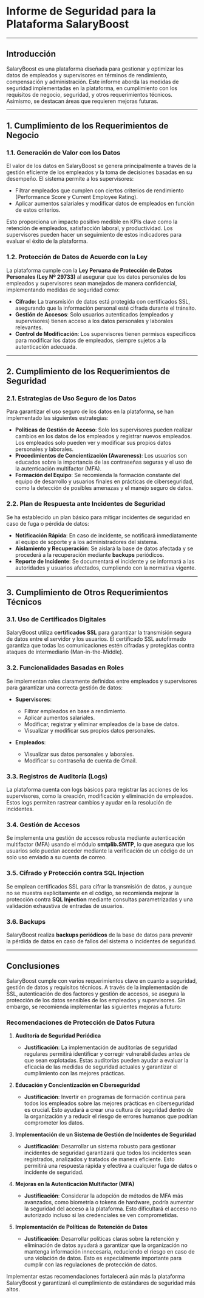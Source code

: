 # Informe de Seguridad para la Plataforma SalaryBoost

---

## Introducción

SalaryBoost es una plataforma diseñada para gestionar y optimizar los datos de empleados y supervisores en términos de rendimiento, compensación y administración. Este informe aborda las medidas de seguridad implementadas en la plataforma, en cumplimiento con los requisitos de negocio, seguridad, y otros requerimientos técnicos. Asimismo, se destacan áreas que requieren mejoras futuras.

---

## 1. Cumplimiento de los Requerimientos de Negocio

### 1.1. Generación de Valor con los Datos
El valor de los datos en SalaryBoost se genera principalmente a través de la gestión eficiente de los empleados y la toma de decisiones basadas en su desempeño. El sistema permite a los supervisores:

- Filtrar empleados que cumplen con ciertos criterios de rendimiento (Performance Score y Current Employee Rating).
- Aplicar aumentos salariales y modificar datos de empleados en función de estos criterios.

Esto proporciona un impacto positivo medible en KPIs clave como la retención de empleados, satisfacción laboral, y productividad. Los supervisores pueden hacer un seguimiento de estos indicadores para evaluar el éxito de la plataforma.

### 1.2. Protección de Datos de Acuerdo con la Ley
La plataforma cumple con la **Ley Peruana de Protección de Datos Personales (Ley Nº 29733)** al asegurar que los datos personales de los empleados y supervisores sean manejados de manera confidencial, implementando medidas de seguridad como:

- **Cifrado**: La transmisión de datos está protegida con certificados SSL, asegurando que la información personal esté cifrada durante el tránsito.
- **Gestión de Accesos**: Solo usuarios autenticados (empleados y supervisores) tienen acceso a los datos personales y laborales relevantes.
- **Control de Modificación**: Los supervisores tienen permisos específicos para modificar los datos de empleados, siempre sujetos a la autenticación adecuada.

---

## 2. Cumplimiento de los Requerimientos de Seguridad

### 2.1. Estrategias de Uso Seguro de los Datos
Para garantizar el uso seguro de los datos en la plataforma, se han implementado las siguientes estrategias:

- **Políticas de Gestión de Acceso**: Solo los supervisores pueden realizar cambios en los datos de los empleados y registrar nuevos empleados. Los empleados solo pueden ver y modificar sus propios datos personales y laborales.
- **Procedimientos de Concientización (Awareness)**: Los usuarios son educados sobre la importancia de las contraseñas seguras y el uso de la autenticación multifactor (MFA).
- **Formación del Equipo**: Se recomienda la formación constante del equipo de desarrollo y usuarios finales en prácticas de ciberseguridad, como la detección de posibles amenazas y el manejo seguro de datos.

### 2.2. Plan de Respuesta ante Incidentes de Seguridad
Se ha establecido un plan básico para mitigar incidentes de seguridad en caso de fuga o pérdida de datos:

- **Notificación Rápida**: En caso de incidente, se notificará inmediatamente al equipo de soporte y a los administradores del sistema.
- **Aislamiento y Recuperación**: Se aislará la base de datos afectada y se procederá a la recuperación mediante **backups** periódicos.
- **Reporte de Incidente**: Se documentará el incidente y se informará a las autoridades y usuarios afectados, cumpliendo con la normativa vigente.

---

## 3. Cumplimiento de Otros Requerimientos Técnicos

### 3.1. Uso de Certificados Digitales
SalaryBoost utiliza **certificados SSL** para garantizar la transmisión segura de datos entre el servidor y los usuarios. El certificado SSL autofirmado garantiza que todas las comunicaciones estén cifradas y protegidas contra ataques de intermediario (Man-in-the-Middle).

### 3.2. Funcionalidades Basadas en Roles
Se implementan roles claramente definidos entre empleados y supervisores para garantizar una correcta gestión de datos:

- **Supervisores**:
  - Filtrar empleados en base a rendimiento.
  - Aplicar aumentos salariales.
  - Modificar, registrar y eliminar empleados de la base de datos.
  - Visualizar y modificar sus propios datos personales.

- **Empleados**:
  - Visualizar sus datos personales y laborales.
  - Modificar su contraseña de cuenta de Gmail.

### 3.3. Registros de Auditoría (Logs)
La plataforma cuenta con logs básicos para registrar las acciones de los supervisores, como la creación, modificación y eliminación de empleados. Estos logs permiten rastrear cambios y ayudar en la resolución de incidentes.

### 3.4. Gestión de Accesos
Se implementa una gestión de accesos robusta mediante autenticación multifactor (MFA) usando el módulo **smtplib.SMTP**, lo que asegura que los usuarios solo puedan acceder mediante la verificación de un código de un solo uso enviado a su cuenta de correo.

### 3.5. Cifrado y Protección contra SQL Injection
Se emplean certificados SSL para cifrar la transmisión de datos, y aunque no se muestra explícitamente en el código, se recomienda mejorar la protección contra **SQL Injection** mediante consultas parametrizadas y una validación exhaustiva de entradas de usuarios.

### 3.6. Backups
SalaryBoost realiza **backups periódicos** de la base de datos para prevenir la pérdida de datos en caso de fallos del sistema o incidentes de seguridad.

---

## Conclusiones

SalaryBoost cumple con varios requerimientos clave en cuanto a seguridad, gestión de datos y requisitos técnicos. A través de la implementación de SSL, autenticación de dos factores y gestión de accesos, se asegura la protección de los datos sensibles de los empleados y supervisores. Sin embargo, se recomienda implementar las siguientes mejoras a futuro:

### Recomendaciones de Protección de Datos Futura

1. **Auditoría de Seguridad Periódica**
   - **Justificación**: La implementación de auditorías de seguridad regulares permitirá identificar y corregir vulnerabilidades antes de que sean explotadas. Estas auditorías pueden ayudar a evaluar la eficacia de las medidas de seguridad actuales y garantizar el cumplimiento con las mejores prácticas.

2. **Educación y Concientización en Ciberseguridad**
   - **Justificación**: Invertir en programas de formación continua para todos los empleados sobre las mejores prácticas en ciberseguridad es crucial. Esto ayudará a crear una cultura de seguridad dentro de la organización y a reducir el riesgo de errores humanos que podrían comprometer los datos.

3. **Implementación de un Sistema de Gestión de Incidentes de Seguridad**
   - **Justificación**: Desarrollar un sistema robusto para gestionar incidentes de seguridad garantizará que todos los incidentes sean registrados, analizados y tratados de manera eficiente. Esto permitirá una respuesta rápida y efectiva a cualquier fuga de datos o incidente de seguridad.

4. **Mejoras en la Autenticación Multifactor (MFA)**
   - **Justificación**: Considerar la adopción de métodos de MFA más avanzados, como biometría o tokens de hardware, podría aumentar la seguridad del acceso a la plataforma. Esto dificultará el acceso no autorizado incluso si las credenciales se ven comprometidas.

5. **Implementación de Políticas de Retención de Datos**
    - **Justificación**: Desarrollar políticas claras sobre la retención y eliminación de datos ayudará a garantizar que la organización no mantenga información innecesaria, reduciendo el riesgo en caso de una violación de datos. Esto es especialmente importante para cumplir con las regulaciones de protección de datos.

Implementar estas recomendaciones fortalecerá aún más la plataforma SalaryBoost y garantizará el cumplimiento de estándares de seguridad más altos.
